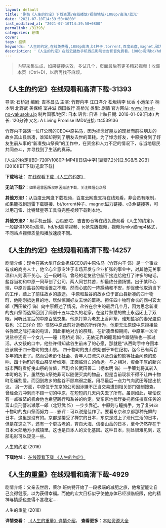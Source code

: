 ```yaml
---
layout: default
title: '剧情《人生的约定》下载资源/在线播放/视频地址/1080p/高清/蓝光'
date: "2021-07-10T14:39:50+0800"
last_modified_at: "2021-07-10T14:39:50+0800"
permalink: /31393/
categories: 剧情
cover:
tags: 剧情
keywords: '人生的约定,在线免费看,1080p高清,bt种子,torrent,百度云盘,magnet,磁力链,迅雷下载资源'
description: '《人生的约定》在线云播放手机西瓜影院吉吉影音免费看，1080p高清bd/hd未删减完整版和tc抢先枪版，mkv/mp4格式，附带bt/torrent种子、magnet/磁力链、百度云盘、网盘资源迅雷下载链接'
---
```


>内容采集生成，如果链接失效，多试几个，页面最后有更多精彩视频！收藏本页（Ctrl+D)，以后再找不麻烦。


## 《人生的约定》在线观看和高清下载-31393

导演: 石桥冠 编剧: 吉本昌弘 主演: 竹野内丰 江口洋介 松坂桃李 优香 小池荣子 柄本明 北野武 美保纯 室井滋 西田敏行 高桥光 类型: 剧情 官方网站: www.jinsei-no-yakusoku.jp 制片国家/地区: 日本 语言: 日语 上映日期: 2016-01-09(日本) 片长: 120分钟 又名: A Living Promise IMDb链接: tt4539136

竹野内丰饰演一位IT公司的CEO中原祐马，因为挂念好朋友的现状而前往朋友的故乡富山县新凑，谁知却得到了朋友去世的噩耗。为了悼念好友，中原投身到了好友生前从事的“新凑曳山祭典”的工作中，在资金和人力不足的情况下，与当地居民共同奋斗，并寻找到了生活的真谛。


[人生的约定][BD-720P/1080P-MP4][日语中字][豆瓣7.2分][2.5GB/5.2GB][2016][BT下载/迅雷下载]

**下载地址**： [在线观看下载 《人生的约定》](https://www.btdx8.com/torrent/a_living_promise_2016.html) 


**无法下载?**：`如果迅雷因版权原因无法下载，关注微信公众号 `

**其他方法1**：从百度云网盘下载视频，百度云网盘支持在线观看，非会员有限制，如果能找到迅雷下载链接、bt/torrent种子、magnet磁力链接、e2dk链接等，可以用迅雷、比特彗星等工具将完整视频下载到本地。

**其他方法2**：用手机云播、西瓜影院、吉吉影音等在线免费观看《人生的约定》，一般提供1080p高清、hd/bd高清视频、tc抢先版视频，视频为mkv或mp4格式，不同站点视频质量和播放速度不同。


## 《人生的约定》在线观看和高清下载-14257

剧情介绍：现今在某大型IT企业担任CEO的中原佑马（竹野内丰 饰）是一个事业有成的商务人士，他全心全意专注于市场开发与企业扩张的事业中，对其他无关事项和人则漠不关心。近一段时间，曾经的老友盐谷航平接连给他打了许多的电话。盐谷当初和中原一同草创了公司，两人同甘共苦，却最终分道扬镳。出于某种心理，中原对盐谷的电话置之不理，然而心底的一阵躁动和不安，却促使他取消当下的工作，踏上了前往故乡的旅途。 中原和盐谷的故乡位于富山县新凑的四十物町，他刚刚抵达目的地，居然惊闻好友去世的噩耗。担任四十物町会长的西村玄太郎（西田敏行 饰）向中原叙述了情况，盐谷在余生的最后几个月，因为思念新凑的曳山祭而选择回到了阔别十五年之久的老家，在这片熟悉的故土永远闭上了双眼。闻听此言后的中原百感交集，他原打算为老友上香拜祭，谁知盐谷的妻兄渡边铁也（江口洋介 饰）恼怒中原此前对逝者的所作所为，他更无法原谅中原拒接盐谷弥留之际打来的电话，因此拒绝对方的祭拜。 在新凑盘桓期间，中原第一次听说盐谷还有一个女儿——瞳（高桥光 饰），无依无靠的瞳现如今跟随铁也一家过活。从女孩的口中，他些许得知盐谷生前未了的心愿，那就是“从西町手中夺回本应该属于四十物町的曳山祭。 四十物町的曳山祭始创于19世纪初，迄今已有两百多年的历史了。然而受老龄化社会、青年人口流失以及资金短缺等社会问题的影响，四十物町的曳山祭举步维艰，正面临消亡的命运。与之相对，资金丰厚的新兴城市西町看好曳山祭的价值，西町会长武田善二（柄本明 饰）一手策划将其转入本町的名下。虽然曳山祭绝非可以随便买卖的物品，但是当前现状不得不让四十物町忍痛割爱。而回到故乡的盐谷不顾病弱之躯，用尽最后一点力气向武田等提出抗议。 另一方面，中原位于东京的公司因涉嫌不正当交易遭到相关部门强制搜查。曾经全力冲刺而不顾一切的中原，在短短的几天内失去了所有。虽则如此，哪怕仅有一点微茫的机会他也希望践行和盐谷的约定。受东京地检厅委托担任搜查任务的富山县刑警岩濑厚一郎（北野武 饰）一步步靠近。中原则与瞳携手，为了复兴四十物町的曳山祭而努力…… 影评：可以说是佳作了。要看东京和京都那种光鲜的日本，这里是没有的。京都是接受了禅宗的日本，东京是过上了现代生活的日本，但是在这之下，还有一个更古老的，育自大海、信奉山岳的日本，至今仍然存在于日本大部地方小城镇里。这也是日本人的文化基因。这种日本，别处很难见到，这部电影可以窥见一些。


人生的约定 (2016)

**下载地址**： [在线观看下载 《人生的约定》](https://www.btbtdy.me/btdy/dy5329.html) 


## 《人生的重量》在线观看和高清下载-4929

剧情介绍：父亲去世后，莱尔·班纳特开始了一段极端的减肥之旅，他希望能让自己变得健康，以为获得幸福。而他的宏大目标似乎使他身体已经濒临极限，他的精神与情感也变得不甚稳定....


人生的重量 (2018)

**详情查看**： [《人生的重量》详情介绍](/movie/4929/)， **查看更多**：[本站资源大全](/movie/t/all/)

